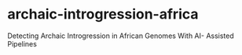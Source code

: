 # archaic-introgression-africa
Detecting Archaic Introgression in African Genomes With AI- Assisted Pipelines
